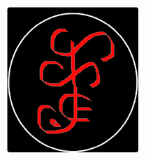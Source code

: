 <div style="display: flex; align-items: center; height: 100vh;">
  <img src="recursos/img/web/x.png" alt="Logo Personal" style="width: 300px; height: auto; border-radius: 5px;">
</div>

# Documentación del Framework [SETHAR]

# Descripción
El Framework SETHAR es una herramienta diseñada para facilitar el desarrollo de aplicaciones web en PHP. Proporciona una estructura organizada y componentes reutilizables para acelerar el proceso de desarrollo y mejorar la mantenibilidad del código. Basado en el patron Modelo-Vista-Controlador + Componentes siendo asi un modelo hibrido.

# Estructura del proyecto
Puede ver las especificaciones en el archivo "componentes/xml/Estructura_Framework.xml"
El proyecto sigue la siguiente estructura de carpetas:

- **app**: Contiene la lógica de la aplicación.
  - **App.php**: Frontcontroller de la aplicacion.
  - **Base_Datos.php**: conexion a la base de datos.
  - **Configuracion.php**: configuracion de credenciales.
  - **Controlador.php**: clase padre provedora de herramientas al los controladores.
  - **Modelo.php**: clase padre provedora de herramientas al los modelos.
  - **Vista.php**: clase proveedora de las rutas y recursos del sistema.

- **componentes**:
  - **base de datos**: Aquí encontrarás archivos relacionados con la configuración y manejo de la base de datos, como la conexión y las consultas SQL.
  - **bat**: carpeta contenedora de archivos bat, podras encontrar ejecutables que te proporcionaran ayuda.
  - **clases**: componente de clases con herramientas y funcionalidades para el sistema.
  - **interface**: Puedes tener interfaces que definan contratos para componentes específicos de tu aplicación, como autenticación, envío de correos electrónicos, etc.
  - **json**: Aquí puedes almacenar archivos json asi como optener los proporsionados por el framework.
  - **logs**: Aquí puedes almacenar archivos de registro (logs) para rastrear errores o eventos importantes en tu aplicación.
  - **pruebas**: Contiene ejemplo de las funcionalidades.
  - **TCPDF**: Librera de manejo de pdf.
  - **tests**: Puedes tener archivos de prueba para tus componentes, utilizando una herramienta de pruebas como PHPUnit.
  - **traits**: Aquí puedes tener traits reutilizables que contengan métodos comunes que se pueden usar en múltiples clases.
  - **validacion**: Puedes tener archivos relacionados con la validación de datos, como reglas de validación y funciones de validación personalizadas.
  - **vendor**: Esta carpeta puede ser generada por Composer y contendría las dependencias de terceros instaladas en tu proyecto.

- **controlador**: carpeta donde guararas los controladores del sistema
  - **interface**: Aquí puedes tener interfaces que definan contratos para tus controladores, lo que ayuda a establecer un estándar en los métodos que deben implementar.
  - **propiedades**: Puedes tener archivos que contengan definiciones de propiedades y constantes que se utilizan en tus controladores.

- **modelo**: carpeta donde guararas los modelos del sistema
  - **entidades**: Aquí puedes tener clases que representen las entidades o modelos de tu aplicación, mapeando a tablas de la base de datos.
  - **interface**: Puedes tener interfaces que definan contratos para tus modelos, especificando los métodos que deben implementar.

- **recursos**:
  - **css**: Aquí puedes almacenar tus archivos CSS para estilos personalizados.
  - **js**: Puedes tener tus archivos JavaScript para funcionalidades interactivas del lado del cliente.
  - **img**: Aquí puedes guardar las imágenes utilizadas en tu aplicación.
  - **plugins**: Puedes incluir bibliotecas o complementos de terceros utilizados en tu aplicación.
  - **scss**: Si utilizas Sass para escribir tus estilos, puedes tener archivos .scss aquí que se compilen en CSS.

- **vista**:
  - **ejemplo**: Ejemplo de una vista específica.
    - **css**: Aquí puedes almacenar los archivos CSS específicos para el módulo "ejemplo".
    - **js**: Aquí puedes tener los archivos JavaScript específicos para el módulo "ejemplo".
    - **modal**: Aquí puedes tener archivos relacionados con los modales específicos para el módulo "ejemplo".
  - **publico**: Aquí puedes tener archivos de plantillas para las páginas públicas de tu aplicación.
  - **privado**: Puedes tener archivos de plantillas para las páginas privadas o con acceso restringido.

- **index.php**: Punto de entrada de la aplicación.


# Configuración inicial
Antes de comenzar a utilizar el framework, sigue los siguientes pasos de configuración:

1. Clone el repositorio [https://github.com/cheche482010/SETHAR] en tu entorno local.
2. Instala las dependencias ejecutando el comando "composer install" en la raíz del proyecto.
3. Configura la conexión a la base de datos en el archivo de configuración "APP/Configuracion.php.php".

```php 
class Configuracion
{
    const TITULO = "SETHAR";
    
    const CREDENCIALES = [
        'Mysql' => [
            'Servidor'   => 'mysql',
            'Host'       => 'localhost',
            'Base_Datos' => 'ejemplo',
            'Puerto'     => '3306',
            'Usuario'    => 'root',
            'Contraseña' => 'root',
        ],
    ];
}
```

4. Realiza otras configuraciones necesarias según tus requisitos específicos.

# Uso del framework
El framework ofrece una estructura y componentes reutilizables para facilitar el desarrollo de aplicaciones web en PHP. A continuación, se describen los principales componentes del framework y cómo utilizarlos:

## Creación de Plantillas
El script "crear_modulo.bat" ubicado en la carpeta "componentes/bat" permite crear plantillas de módulos de forma automatizada. Este script realiza las siguientes acciones:

1. Solicita al usuario el nombre del nuevo módulo.
2. Utiliza PowerShell para generar archivos de modelo, entidad, controlador, propiedades y validación con el nombre proporcionado.
3. Ofrece la opción de crear la plantilla de validación para el módulo.

## Controladores
Los controladores se encuentran en la carpeta "controlador" y son responsables de manejar las solicitudes y generar las respuestas correspondientes. Sigue las pautas establecidas en la documentación del framework para crear nuevos controladores.

```php 
class Ejmplo extends Controlador
{
   
    public function __construct()
    {
        parent::__construct();
    }

    public function Cargar_Vistas()
    {
        Vista::Ejmplo('index');
    }
} 
```

## Modelos
Los modelos se encuentran en la carpeta "modelo" y representan la lógica de negocio y la interacción con la base de datos. Sigue las pautas establecidas en la documentación del framework para crear nuevos modelos.

```php
class Ejemplo_Modelo extends Modelo
{
    public function __construct()
    {
        parent::__construct();
    }

    public function Configurar(array $configuracion): self
    {
        $this->configuracion = $configuracion;
        $this->SQL           = isset($this->configuracion['sql']) ? $this->configuracion['sql'] : null;
        $this->datos         = isset($this->configuracion['datos']) ? $this->configuracion['datos'] : null;
        $this->opciones      = isset($this->configuracion['opciones']) ? array_merge($this->opciones_predeterminadas, $this->configuracion['opciones']) : $this->opciones_predeterminadas;
        return $this;
    }

    public function Sentencia():  ? string
    {
        $this->class = new Clases("Ejemplo_Modelo");
        return $this->class->verificar_funcion($this->SQL) ? $this->{$this->SQL}() : Errores::Capturar()->Personalizado('No existe la funcion : ' . $this->SQL . "() \nEn la clase: " . $this->class->nombre_clase() . "\nArchivo: " . __FILE__);
    }

    /**
     * Administra el modelo y ejecuta la sentencia actual.
     *
     * @return mixed Resultado de la operación.
     */
    public function Administrar() : mixed
    {
        $this->sentencia = $this->Sentencia();
        try {
            $this->resultado = $this->Ejecutar(
                $this->sentencia,
                $this->datos,
                $this->opciones['forzado'],
                $this->opciones['transaccion'],
                $this->opciones['tipo_valor'],
                $this->opciones['ultimo_id'],
                $this->opciones['cache'],
                $this->opciones['filtrado']
            );
            $this->Desconectar();
            return $this->resultado;
        } catch (PDOException $e) {
            Errores::Capturar()->Manejo_Excepciones($e);
        }
    }

}  
```

# Sentencias
Para el manejo de sentencias se agrupan por funciones privadas que especifican su uso o llamandalas por codigos para emnumerar las sentencias.

```php
    /**
     * Ejemplo de una sentencia SQL personalizada.
     *
     * @return string Sentencia SQL personalizada.
     */

    private function Consultar_Usuario(): string
    {
        return "SELECT * FROM Usuarios";
    }

    private function SQL_01(): string
    {
        return "SELECT * FROM Usuarios";
    }
```

# Uso de Modelo
El uso de ejecucion de sentencias poseen un valor predeterminado pero este se puede cambiar a preferencias dependiendo del trabajo.

```php
     * @param string sql La consulta SQL a ejecutar.
     * @param array datos Los parámetros de la consulta SQL.
     * @param string forzado Opción para forzar el formato de los valores de los parámetros.
     * @param bool transaccion Opción para iniciar una transacción.
     * @param string tipo_valor Opción para definir si los parámetros son detallados o no.
     * @param bool ultimo_id Opción para obtener el último ID insertado.
     * @param bool cache Opción para usar la caché.
$resultado = $modelo->Configurar([
    'sql' => 'SQL_01',
    'datos' => ['parametro1' => 'valor1', 'parametro2' => 'valor2'],
    'opciones' => [
        'forzado' => 'MIN',
        'transaccion' => true,
        'tipo_valor' => 'detallado',
        'ultimo_id' => false,
        'cache' => true,
        'filtrado' => false
    ]
])->Administrar();
```

## Vistas
Las vistas se encuentran en la carpeta "vista" y son responsables de mostrar la interfaz de usuario al usuario final. Organiza las vistas en subcarpetas según la funcionalidad o el contexto.

```php
<!DOCTYPE html>
<html lang="es">
    <head>
        <?php Vista::Recursos("Meta"); ?>
        <?php Vista::Recursos("Titulo"); ?>
        <?php Vista::Recursos("Estilos"); ?>
    </head>

    <body class="hold-transition text-sm layout-top-nav layout-fixed layout-navbar-fixed layout-footer-fixed" id="body">
        <main class="wrapper">
            <?php Vista::Recursos("Navbar"); ?>
            <!-- Contenido de la pagina -->
            <div class="content-wrapper">
                <?php Vista::Recursos("Contenido"); ?>
            </div>
            <!-- /.content-wrapper -->
            <?php Vista::Recursos("Footer"); ?>
        </main>
        <?php Vista::Recursos("Script"); ?>
    </body>
</html>  
```

## Configuración adicional
Si necesitas configurar componentes adicionales, como el enrutamiento, la autenticación, la validación o cualquier otro componente proporcionado por el framework, consulta la documentación específica de cada componente en la carpeta "componentes".

```php
use Componentes\Funciones\(nombre de trait);

class Ejemplo extends Controlador
{
    use Archivos;
    use Arrays;
    use Cadenas;
    use Codigos_Unicos;
    use Componentes;
    use Correos;
    use Encriptacion;
    use Entidades;
    use Html;
    use Imagenes;
    use Json;
    use Mensajes;
    use PDF;
    use Sesiones;
    use Tiempo;
    use Traductociones;
    use URL;
    use Validacion;
    use Xml;

    public function __construct()
    {
        parent::__construct();
    }

    public function Cargar_Vistas()
    {
        Vista::Ejemplo('index');
    }
}
```
# Paquetes Instalados

El Framework SETHAR utiliza varios paquetes de terceros para mejorar su funcionalidad y ofrecer características adicionales. A continuación se describen los paquetes instalados en el framework:

- **doctrine/dbal**: Versión "^3.3". Este paquete proporciona una capa de abstracción para interactuar con la base de datos utilizando la biblioteca Doctrine DBAL. Permite ejecutar consultas SQL, gestionar la conexión a la base de datos y trabajar con diferentes tipos de datos.

- **doctrine/orm**: Versión "^2.14". Doctrine ORM es una biblioteca de mapeo objeto-relacional (ORM) que proporciona una forma conveniente de trabajar con la base de datos utilizando modelos y entidades. Facilita la manipulación de los datos almacenados en la base de datos y ofrece funcionalidades avanzadas como consultas, relaciones entre entidades y generación de esquemas.

- **doctrine/cache**: Versión "^1.11". Este paquete proporciona una capa de abstracción para trabajar con la caché en el framework. Permite almacenar y recuperar datos en caché, lo que mejora el rendimiento de la aplicación al reducir la necesidad de realizar operaciones costosas.

- **doctrine/annotations**: Versión "^1.0". Doctrine Annotations es una biblioteca que permite utilizar anotaciones en el código PHP para definir metadatos adicionales. Estos metadatos se utilizan, por ejemplo, en el mapeo de objetos a la base de datos o en la configuración de rutas en el enrutador del framework.

- **monolog/monolog**: Versión "^2.9". Monolog es una biblioteca de registro (logging) para PHP que permite registrar mensajes y eventos en diferentes canales y formatos. Proporciona flexibilidad en la configuración del registro y facilita la depuración y monitorización de la aplicación.

- **tedivm/stash**: Versión "^0.17.6". Stash es una biblioteca de almacenamiento en caché que permite almacenar y recuperar datos en caché de manera eficiente. Ofrece diferentes adaptadores de almacenamiento (como archivos, memoria y bases de datos) y opciones avanzadas de configuración.

- **tedivm/jshrink**: Versión "^1.6". JShrink es una biblioteca para minificar y comprimir código JavaScript. Permite reducir el tamaño de los archivos JavaScript para mejorar el rendimiento de la aplicación web al reducir el tiempo de carga de la página.

- **cache/filesystem-adapter**: Versión "^1.1". Este paquete proporciona un adaptador para el almacenamiento en caché utilizando el sistema de archivos. Permite almacenar y recuperar datos en caché utilizando archivos en el sistema de archivos del servidor.

- **phpmailer/phpmailer**: Versión "^6.8". PHPMailer es una biblioteca de envío de correos electrónicos en PHP. Proporciona una interfaz sencilla para enviar correos electrónicos con capacidades avanzadas, como adjuntar archivos, enviar correos en formato HTML y utilizar protocolos de seguridad.

Estos paquetes son utilizados en el framework para agregar funcionalidades adicionales y mejorar la experiencia de desarrollo al trabajar con el framework SETHAR.

# Contribución
¡Nos encantaría recibir contribuciones de la comunidad! Si deseas contribuir al desarrollo del framework, consulta las pautas de contribución en el archivo CONTRIBUTING.md en la raíz del proyecto.
